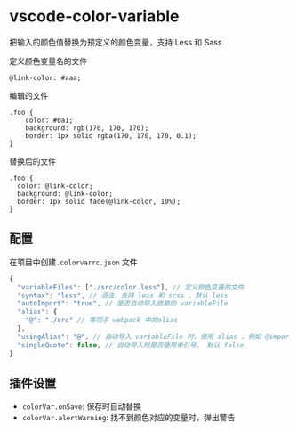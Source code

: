 # vscode-color-variable
把输入的颜色值替换为预定义的颜色变量，支持 Less 和 Sass

定义颜色变量名的文件
```less
@link-color: #aaa;
```

编辑的文件
```less
.foo {
    color: #0a1;
    background: rgb(170, 170, 170);
    border: 1px solid rgba(170, 170, 170, 0.1);
}
```

替换后的文件
```less
.foo {
  color: @link-color;
  background: @link-color;
  border: 1px solid fade(@link-color, 10%);
}
```

## 配置
在项目中创建`.colorvarrc.json` 文件
```js
{
  "variableFiles": ["./src/color.less"], // 定义颜色变量的文件
  "syntax": "less", // 语法，支持 less 和 scss 。默认 less
  "autoImport": "true", // 是否自动导入依赖的 variableFile
  "alias": {
    "@": "./src" // 等同于 webpack 中的alias
  },
  "usingAlias": "@", // 自动导入 variableFile 时，使用 alias ，例如 @import '~@/src/color.less'
  "singleQuote": false, // 自动导入时是否使用单引号， 默认 false
}
```

## 插件设置
* `colorVar.onSave`: 保存时自动替换
* `colorVar.alertWarning`: 找不到颜色对应的变量时，弹出警告
